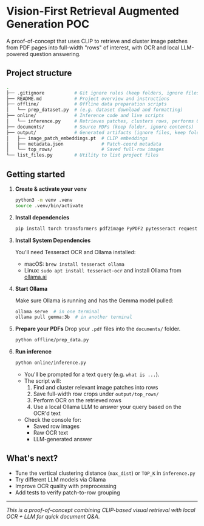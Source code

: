 # Vision-First Retrieval Augmented Generation POC

A proof-of-concept that uses CLIP to retrieve and cluster image patches from PDF pages into full-width "rows" of interest, with OCR and local LLM-powered question answering.

## Project structure

```bash
.
├── .gitignore           # Git ignore rules (keep folders, ignore files inside)
├── README.md            # Project overview and instructions
├── offline/             # Offline data preparation scripts
│   └── prep_dataset.py  # (e.g. dataset download and formatting)
├── online/              # Inference code and live scripts
│   └── inference.py     # Retrieves patches, clusters rows, performs OCR + LLM Q&A
├── documents/           # Source PDFs (keep folder, ignore contents)
├── output/              # Generated artifacts (ignore files, keep folders)
│   ├── image_patch_embeddings.pt  # CLIP embeddings
│   ├── metadata.json              # Patch-coord metadata
│   └── top_rows/                  # Saved full-row images
└── list_files.py        # Utility to list project files
```

## Getting started

1. **Create & activate your venv**  
    ```bash
    python3 -m venv .venv
    source .venv/bin/activate
    ```

2. **Install dependencies**

   ```bash
   pip install torch transformers pdf2image PyPDF2 pytesseract requests
   ```

3. **Install System Dependencies**
   
   You'll need Tesseract OCR and Ollama installed:
   
   - macOS: `brew install tesseract ollama`
   - Linux: `sudo apt install tesseract-ocr` and install Ollama from [ollama.ai](https://ollama.ai)

4. **Start Ollama**
   
   Make sure Ollama is running and has the Gemma model pulled:
   ```bash
   ollama serve  # in one terminal
   ollama pull gemma:3b  # in another terminal
   ```

5. **Prepare your PDFs**
   Drop your `.pdf` files into the `documents/` folder.

   ```bash
   python offline/prep_data.py
   ```

6. **Run inference**

   ```bash
   python online/inference.py
   ```

   * You'll be prompted for a text query (e.g. `what is ...`).
   * The script will:
     1. Find and cluster relevant image patches into rows
     2. Save full-width row crops under `output/top_rows/`
     3. Perform OCR on the retrieved rows
     4. Use a local Ollama LLM to answer your query based on the OCR'd text
   * Check the console for:
     - Saved row images
     - Raw OCR text
     - LLM-generated answer

## What's next?

* Tune the vertical clustering distance (`max_dist`) or `TOP_K` in `inference.py`
* Try different LLM models via Ollama
* Improve OCR quality with preprocessing
* Add tests to verify patch-to-row grouping

---

*This is a proof-of-concept combining CLIP-based visual retrieval with local OCR + LLM for quick document Q&A.*
